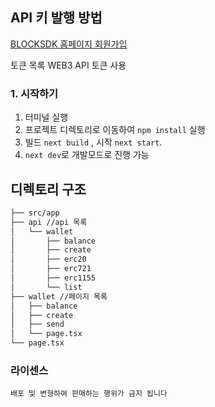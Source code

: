 ## API 키 발행 방법
[BLOCKSDK 홈페이지 회원가입](https://blocksdk.com/register)

토큰 목록 WEB3 API 토큰 사용

### 1. 시작하기
1. 터미널 실행
2. 프로젝트 디렉토리로 이동하여 `npm install` 실행
3. 빌드 `next build` , 시작 `next start`.
4. `next dev`로 개발모드로 진행 가능

## 디렉토리 구조

```bash
├── src/app
├── api //api 목록
│   └── wallet
│       ├── balance
│       ├── create
│       ├── erc20
│       ├── erc721
│       ├── erc1155
│       └── list
├── wallet //페이지 목록
│   ├── balance
│   ├── create
│   ├── send
│   └── page.tsx
└── page.tsx
``` 

### 라이센스
````
배포 및 변형하여 판매하는 행위가 금지 됩니다
````
